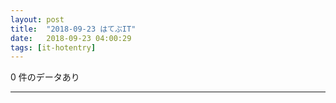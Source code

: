 ```yaml
---
layout: post
title:  "2018-09-23 はてぶIT"
date:   2018-09-23 04:00:29
tags: [it-hotentry]
---
```

0 件のデータあり

<hr>
